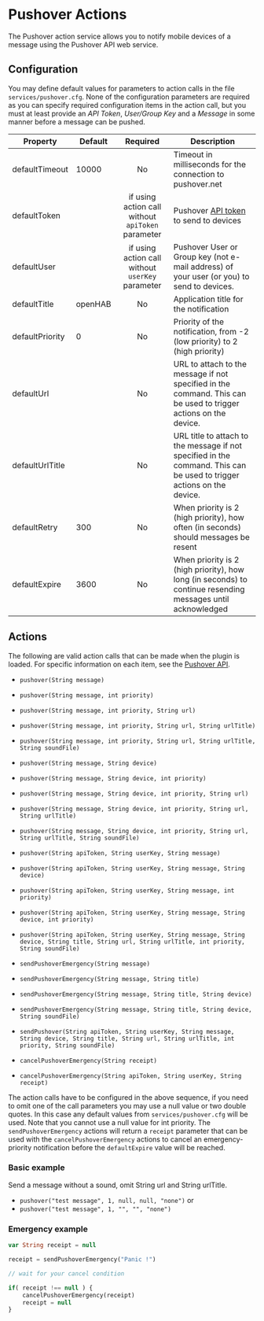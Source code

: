 # Pushover Actions

The Pushover action service allows you to notify mobile devices of a message using the Pushover API web service.

## Configuration

You may define default values for parameters to action calls in the file `services/pushover.cfg`.
None of the configuration parameters are required as you can specify required configuration items in the action call, but you must at least provide an *API Token*, *User/Group Key* and a *Message* in some manner before a message can be pushed.

| Property        | Default | Required                                          | Description                                                                                                            |
|-----------------|---------|:-------------------------------------------------:|------------------------------------------------------------------------------------------------------------------------|
| defaultTimeout  | 10000   | No                                                | Timeout in milliseconds for the connection to pushover.net                                                             |
| defaultToken    |         | if using action call without `apiToken` parameter | Pushover [API token](https://pushover.net/api) to send to devices                                                      |
| defaultUser     |         | if using action call without `userKey` parameter  | Pushover User or Group key (not e-mail address) of your user (or you) to send to devices.                              |
| defaultTitle    | openHAB | No                                                | Application title for the notification                                                                                 |
| defaultPriority | 0       | No                                                | Priority of the notification, from -2 (low priority) to 2 (high priority)                                              |
| defaultUrl      |         | No                                                | URL to attach to the message if not specified in the command. This can be used to trigger actions on the device.       |
| defaultUrlTitle |         | No                                                | URL title to attach to the message if not specified in the command. This can be used to trigger actions on the device. |
| defaultRetry    | 300     | No                                                | When priority is 2 (high priority), how often (in seconds) should messages be resent                                   |
| defaultExpire   | 3600    | No                                                | When priority is 2 (high priority), how long (in seconds) to continue resending messages until acknowledged            |

## Actions

The following are valid action calls that can be made when the plugin is loaded.
For specific information on each item, see the [Pushover API](https://pushover.net/api).

- `pushover(String message)`
- `pushover(String message, int priority)`
- `pushover(String message, int priority, String url)`
- `pushover(String message, int priority, String url, String urlTitle)`
- `pushover(String message, int priority, String url, String urlTitle, String soundFile)`
- `pushover(String message, String device)`
- `pushover(String message, String device, int priority)`
- `pushover(String message, String device, int priority, String url)`
- `pushover(String message, String device, int priority, String url, String urlTitle)`
- `pushover(String message, String device, int priority, String url, String urlTitle, String soundFile)`
- `pushover(String apiToken, String userKey, String message)`
- `pushover(String apiToken, String userKey, String message, String device)`
- `pushover(String apiToken, String userKey, String message, int priority)`
- `pushover(String apiToken, String userKey, String message, String device, int priority)`
- `pushover(String apiToken, String userKey, String message, String device, String title, String url, String urlTitle, int priority, String soundFile)`

- `sendPushoverEmergency(String message)`
- `sendPushoverEmergency(String message, String title)`
- `sendPushoverEmergency(String message, String title, String device)`
- `sendPushoverEmergency(String message, String title, String device, String soundFile)`

- `sendPushover(String apiToken, String userKey, String message, String device, String title, String url, String urlTitle, int priority, String soundFile)`

- `cancelPushoverEmergency(String receipt)`
- `cancelPushoverEmergency(String apiToken, String userKey, String receipt)`

The action calls have to be configured in the above sequence, if you need to omit one of the call parameters you may use a null value or two double quotes.
In this case any default values from `services/pushover.cfg` will be used.
Note that you cannot use a null value for int priority.
The `sendPushoverEmergency` actions will return a `receipt` parameter that can be used with the `cancelPushoverEmergency` actions to cancel an emergency-priority notification before the `defaultExpire` value will be reached.

### Basic example

Send a message without a sound, omit String url and String urlTitle.

- `pushover("test message", 1, null, null, "none")` or
- `pushover("test message", 1, "", "", "none")`

### Emergency example

```php
var String receipt = null

receipt = sendPushoverEmergency("Panic !")

// wait for your cancel condition

if( receipt !== null ) {
    cancelPushoverEmergency(receipt)
    receipt = null
}
```
